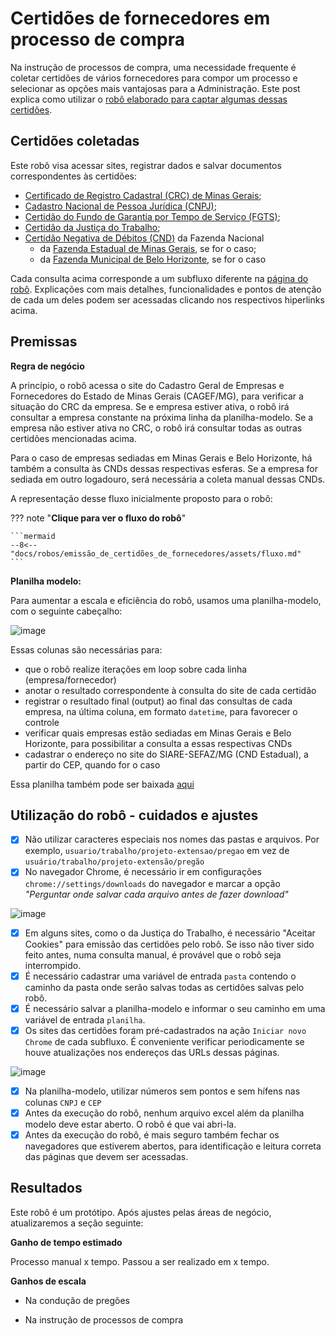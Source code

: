 # Certidões de fornecedores em processo de compra

Na instrução de processos de compra, uma necessidade frequente é coletar certidões de vários fornecedores para compor um processo e selecionar as opções mais vantajosas para a Administração. Este post explica como utilizar o [robô elaborado para captar algumas dessas certidões]().  


## Certidões coletadas

Este robô visa acessar sites, registrar dados e salvar documentos correspondentes às certidões:

- [Certificado de Registro Cadastral (CRC) de Minas Gerais]();
- [Cadastro Nacional de Pessoa Jurídica (CNPJ)]();
- [Certidão do Fundo de Garantia por Tempo de Serviço (FGTS)]();
- [Certidão da Justiça do Trabalho]();
- [Certidão Negativa de Débitos (CND)]() da Fazenda Nacional
  - da [Fazenda Estadual de Minas Gerais](), se for o caso;
  - da [Fazenda Municipal de Belo Horizonte](), se for o caso

Cada consulta acima corresponde a um subfluxo diferente na [página do robô](). Explicações com mais detalhes, funcionalidades e pontos de atenção de cada um deles podem ser acessadas clicando nos respectivos hiperlinks acima. 

## Premissas

**Regra de negócio**

A princípio, o robô acessa o site do Cadastro Geral de Empresas e Fornecedores do Estado de Minas Gerais (CAGEF/MG), para verificar a situação do CRC da empresa. Se e empresa estiver ativa, o robô irá consultar a empresa constante na próxima linha da planilha-modelo. Se a empresa não estiver ativa no CRC, o robô irá consultar todas as outras certidões mencionadas acima.

Para o caso de empresas sediadas em Minas Gerais e Belo Horizonte, há também a consulta às CNDs dessas respectivas esferas. Se a empresa for sediada em outro logadouro, será necessária a coleta manual dessas CNDs.  

A representação desse fluxo inicialmente proposto para o robô:

??? note "**Clique para ver o fluxo do robô**"

    ```mermaid
    --8<-- "docs/robos/emissão_de_certidões_de_fornecedores/assets/fluxo.md"
    ```

**Planilha modelo:**

Para aumentar a escala e eficiência do robô, usamos uma planilha-modelo, com o seguinte cabeçalho:

![image](https://github.com/user-attachments/assets/f19adf12-6eac-441e-94bf-23ee54cd234b)

Essas colunas são necessárias para:

- que o robô realize iterações em loop sobre cada linha (empresa/fornecedor)
- anotar o resultado correspondente à consulta do site de cada certidão
- registrar o resultado final (output) ao final das consultas de cada empresa, na última coluna, em formato `datetime`, para favorecer o controle 
- verificar quais empresas estão sediadas em Minas Gerais e Belo Horizonte, para possibilitar a consulta a essas respectivas CNDs
- cadastrar o endereço no site do SIARE-SEFAZ/MG (CND Estadual), a partir do CEP, quando for o caso

Essa planilha também pode ser baixada [aqui]()  

## Utilização do robô - cuidados e ajustes

- [x] Não utilizar caracteres especiais nos nomes das pastas e arquivos. Por exemplo, `usuario/trabalho/projeto-extensao/pregao` em vez de `usuário/trabalho/projeto-extensão/pregão`
- [x] No navegador Chrome, é necessário ir em configurações `chrome://settings/downloads` do navegador e marcar a opção _"Perguntar onde salvar cada arquivo antes de fazer download"_

![image](https://github.com/user-attachments/assets/35347b5a-c535-4bf9-89bc-6a3c66b719c1)


- [x] Em alguns sites, como o da Justiça do Trabalho, é necessário "Aceitar Cookies" para emissão das certidões pelo robô. Se isso não tiver sido feito antes, numa consulta manual, é provável que o robô seja interrompido.
- [x] É necessário cadastrar uma variável de entrada `pasta` contendo o caminho da pasta onde serão salvas todas as certidões salvas pelo robô.
- [x] É necessário salvar a planilha-modelo e informar o seu caminho em uma variável de entrada `planilha`.
- [x] Os sites das certidões foram pré-cadastrados na ação  `Iniciar novo Chrome` de cada subfluxo. É conveniente verificar periodicamente se houve atualizações nos endereços das URLs dessas páginas.
      
![image](https://github.com/user-attachments/assets/d50fc64c-cac9-431c-a0a7-00e1e6ffbc0b)

- [x] Na planilha-modelo, utilizar números sem pontos e sem hífens nas colunas `CNPJ` e `CEP`
- [x] Antes da execução do robô, nenhum arquivo excel além da planilha modelo deve estar aberto. O robô é que vai abri-la.
- [x] Antes da execução do robô, é mais seguro também fechar os navegadores que estiverem abertos, para identificação e leitura correta das páginas que devem ser acessadas.  

## Resultados

Este robô é um protótipo. Após ajustes pelas áreas de negócio, atualizaremos a seção seguinte:

**Ganho de tempo estimado**

Processo manual x tempo. Passou a ser realizado em x tempo.

**Ganhos de escala**

- Na condução de pregões

- Na instrução de processos de compra
